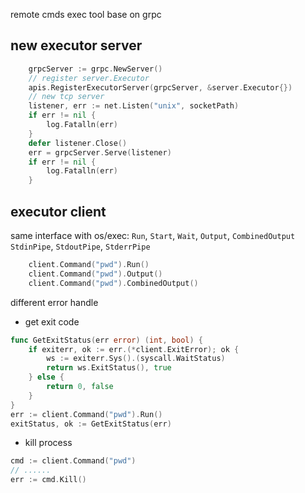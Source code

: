 remote cmds exec tool base on grpc

## new executor server
```go
    grpcServer := grpc.NewServer()
    // register server.Executor
    apis.RegisterExecutorServer(grpcServer, &server.Executor{})
    // new tcp server
    listener, err := net.Listen("unix", socketPath)
    if err != nil {
        log.Fatalln(err)
    }
    defer listener.Close()
    err = grpcServer.Serve(listener)
    if err != nil {
        log.Fatalln(err)
    }
```

## executor client
same interface with os/exec: `Run`, `Start`, `Wait`, `Output`, `CombinedOutput`
`StdinPipe`, `StdoutPipe`, `StderrPipe`
```go
    client.Command("pwd").Run()
    client.Command("pwd").Output()
    client.Command("pwd").CombinedOutput()
```
different error handle
- get exit code
```go
func GetExitStatus(err error) (int, bool) {
    if exiterr, ok := err.(*client.ExitError); ok {
        ws := exiterr.Sys().(syscall.WaitStatus)
        return ws.ExitStatus(), true
    } else {
        return 0, false
    }
}
err := client.Command("pwd").Run()
exitStatus, ok := GetExitStatus(err)
```
- kill process
```go
cmd := client.Command("pwd")
// ......
err := cmd.Kill()
```
